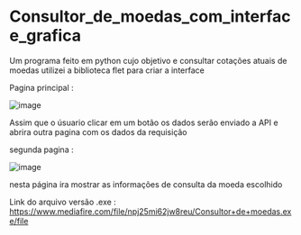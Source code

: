 # Consultor_de_moedas_com_interface_grafica
Um programa feito em python cujo objetivo e consultar cotações atuais de moedas
utilizei a biblioteca flet para criar a interface 

Pagina principal :


![image](https://github.com/Brayandev0/Consultor_de_moedas_com_interface_grafica/assets/84828739/8a397d58-4bc0-42ee-9ed6-a9a4429b9d59)


Assim que o úsuario clicar em um botão os dados serão enviado a API e abrira outra pagina com os dados da requisição 

segunda pagina : 

![image](https://github.com/Brayandev0/Consultor_de_moedas_com_GUI/assets/84828739/6df86979-b619-42ef-8399-34e7dd0a129d)


nesta página ira mostrar as informações de consulta da moeda escolhido 

Link do arquivo versão .exe : https://www.mediafire.com/file/npj25mi62jw8reu/Consultor+de+moedas.exe/file
